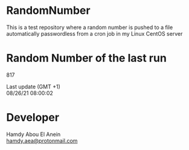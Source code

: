 # RandomNumber    
This is a test repository where a random number is pushed to a file automatically passwordless from a cron job in my Linux CentOS server    
# Random Number of the last run   
817
      
Last update (GMT +1)    
08/26/21 08:00:02
# Developer    
Hamdy Abou El Anein   
hamdy.aea@protonmail.com
